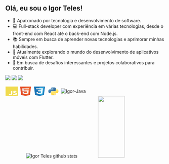 ## Olá, eu sou o Igor Teles!

- 🚀 Apaixonado por tecnologia e desenvolvimento de software.
- 💻 Full-stack developer com experiência em várias tecnologias, desde o front-end com React até o back-end com Node.js.
- 📚 Sempre em busca de aprender novas tecnologias e aprimorar minhas habilidades.
- 🌱 Atualmente explorando o mundo do desenvolvimento de aplicativos móveis com Flutter.
- 🔭 Em busca de desafios interessantes e projetos colaborativos para contribuir.

<div> 
  <a href="https://www.instagram.com/igorteles_?utm_source=ig_web_button_share_sheet&igshid=ZDNlZDc0MzIxNw==" target="_blank"><img src="https://img.shields.io/badge/-Instagram-%23E4405F?style=for-the-badge&logo=instagram&logoColor=white" target="_blank"></a>
  <a href="mailto:devigorteles@gmail.com" target="_blank"><img src="https://img.shields.io/badge/-Gmail-%23333?style=for-the-badge&logo=gmail&logoColor=white" target="_blank"></a>
  <a href="https://www.linkedin.com/in/igor-teles-81a38018b/" target="_blank"><img src="https://img.shields.io/badge/-LinkedIn-%230077B5?style=for-the-badge&logo=linkedin&logoColor=white" target="_blank"></a> 
</div>

<div style="display: inline_block"><br>
  <img align="center" alt="Igor-Js" height="30" width="40" src="https://raw.githubusercontent.com/devicons/devicon/master/icons/javascript/javascript-plain.svg">
  <img align="center" alt="Igor-HTML" height="30" width="40" src="https://raw.githubusercontent.com/devicons/devicon/master/icons/html5/html5-original.svg">
  <img align="center" alt="Igor-CSS" height="30" width="40" src="https://raw.githubusercontent.com/devicons/devicon/master/icons/css3/css3-original.svg">
  <img align="center" alt="Igor-Python" height="30" width="40" src="https://raw.githubusercontent.com/devicons/devicon/master/icons/python/python-original.svg">
  <img align="center" alt="Igor-Java" height="30" width="40" src="https://cdn.jsdelivr.net/gh/devicons/devicon@latest/icons/java/java-original.svg" />
</div>

<div align="center"> 
  <img width="49%" height="195px" src="https://github-readme-stats.vercel.app/api?username=DevIgorTeles&show_icons=true&count_private=true&hide_border=true&title_color=004FFF&icon_color=004FFF&text_color=c9d1d9&bg_color=0d1117" alt="Igor Teles github stats" /> 
  <img width="41%" height="195px" src="https://github-readme-stats.vercel.app/api/top-langs/?username=DevIgorTeles&layout=compact&hide_border=true&title_color=004FFF&text_color=c9d1d9&bg_color=0d1117" /> 
</div>
